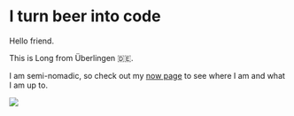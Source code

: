 # I turn beer into code

Hello friend. 

This is Long from Überlingen 🇩🇪. 

I am semi-nomadic, so check out my [now page](https://longh.de/now) to see where I am and what I am up to.

<img src="http://api.mixpanel.com/track/?data=eyJldmVudCI6IkdpdEh1YiBwYWdlIG9wZW5lZCIsInByb3BlcnRpZXMiOnsidG9rZW4iOiIwYjliZjBlNWZlM2I0YTE4ZTUwNzdjMzY0M2FiODgxNCIsImx2bCI6MSwiaXAiOjF9fQ==&img=1">
